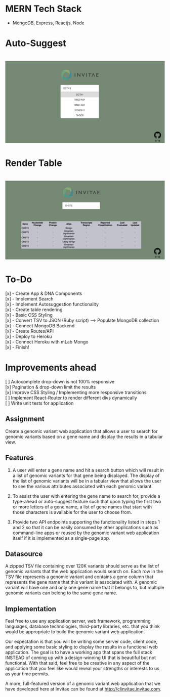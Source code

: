 # MERN Tech Stack
* MongoDB, Express, Reactjs, Node  

# Auto-Suggest
# <img src="readme-pictures/Auto-suggest.png"> 

# Render Table
# <img src="readme-pictures/Render-table.png">

# To-Do
[x] - Create App & DNA Components  
[x] - Implement Search  
[x] - Implement Autosuggestion functionality  
[x] - Create table rendering  
[x] - Basic CSS Styling  
[x] - Convert TSV to JSON (Ruby script) --> Populate MongoDB collection   
[x] - Connect MongoDB Backend  
[x] - Create Routes/API  
[x] - Deploy to Heroku  
[x] - Connect Heroku with mLab Mongo  
[x] - Finish!  

# Improvements ahead
[ ] Autocomplete drop-down is not 100% responsive    
[x] Pagination & drop-down limit the results  
[x] Improve CSS Styling / Implementing more responsive transitions   
[ ] Implement React-Router to render different divs dynamically  
[ ] Write unit tests for application

Assignment
-----------------
Create a genomic variant web application that allows a user to search for genomic variants based on a gene name and display the results in a tabular view.

Features
-------------  
1) A user will enter a gene name and hit a search button which will result in a list of genomic variants for that gene being displayed.  The display of the list of genomic variants will be in a tabular view that allows the user to see the various attributes associated with each genomic variant.

2) To assist the user with entering the gene name to search for, provide a type-ahead or auto-suggest feature such that upon typing the first two or more letters of a gene name, a list of gene names that start with those characters is available for the user to choose from. 

3) Provide two API endpoints supporting the functionality listed in steps 1 and 2 so that it can be easily consumed by other applications such as command-line apps or reused by the genomic variant web application itself if it is implemented as a single-page app.

Datasource
-----------------
A zipped TSV file containing over 120K variants should serve as the list of genomic variants that the web application would search on.  Each row in the TSV file represents a genomic variant and contains a gene column that represents the gene name that this variant is associated with.  A genomic variant will have one and only one gene name that it belongs to, but multiple genomic variants can belong to the same gene name.

Implementation 
----------------------
Feel free to use any application server, web framework, programming languages, database technologies, third-party libraries, etc. that you think would be appropriate to build the genomic variant web application.

Our expectation is that you will be writing some server code, client code, and applying some basic styling to display the results in a functional web application.  The goal is to have a working app that spans the full stack INSTEAD of coming up with a design-winning UI that is beautiful but not functional.  With that said, feel free to be creative in any aspect of the application that you feel like would reveal your strengths or interests to us as your time permits.  

A more, full-featured version of a genomic variant web application that we have developed here at Invitae can be found at http://clinvitae.invitae.com.
